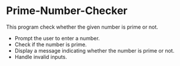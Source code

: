 # Prime-Number-Checker
This program check whether the given number is prime or not.

- Prompt the user to enter a number.
- Check if the number is prime.
- Display a message indicating whether the number is prime or not.
- Handle invalid inputs.
